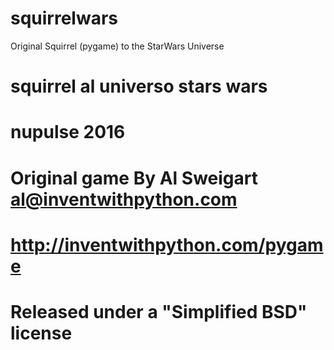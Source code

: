 # squirrelwars
Original Squirrel (pygame) to the StarWars Universe
# squirrel al universo stars wars
# nupulse 2016
# Original game By Al Sweigart al@inventwithpython.com
# http://inventwithpython.com/pygame
# Released under a "Simplified BSD" license
